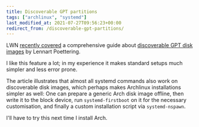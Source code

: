 ```yaml
---
title: Discoverable GPT partitions
tags: ["archlinux", "systemd"]
last_modified_at: 2021-07-27T09:56:23+00:00
redirect_from: /discoverable-gpt-partitions/
---
```


LWN [recently covered](https://lwn.net/Articles/859240/) a comprehensive guide about [discoverable GPT disk images](http://0pointer.net/blog/the-wondrous-world-of-discoverable-gpt-disk-images.html) by Lennart Poettering.

<!--more-->

I like this feature a lot; in my experience it makes standard setups much simpler and less error prone.

The article illustrates that almost all systemd commands also work on discoverable disk images, which perhaps makes Archlinux installations simpler as well: One can prepare a generic Arch disk image offline, then write it to the block device, run `systemd-firstboot` on it for the necessary customisation, and finally a custom installation script via `systemd-nspawn`.

I'll have to try this next time I install Arch.
